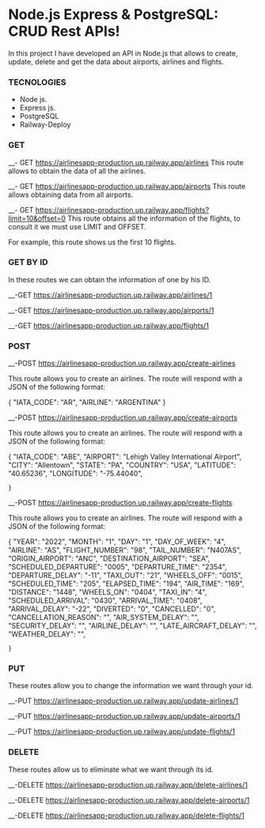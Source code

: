 # Node.js Express & PostgreSQL: CRUD Rest APIs!


In this project I have developed an API in Node.js that allows to create,
update, delete and get the data about airports, airlines and flights.


### TECNOLOGIES

- Node js.
- Express js.
- PostgreSQL
- Railway-Deploy


### GET 

__- GET https://airlinesapp-production.up.railway.app/airlines
This route allows to obtain the data of all the airlines.

__- GET https://airlinesapp-production.up.railway.app/airports
This route allows obtaining data from all airports.

__- GET https://airlinesapp-production.up.railway.app/flights?limit=10&offset=0
This route obtains all the information of the flights, to consult it we must use LIMIT and OFFSET.

For example, this route shows us the first 10 flights.

### GET BY ID


In these routes we can obtain the information of one by his ID.

__-GET https://airlinesapp-production.up.railway.app/airlines/1

__-GET https://airlinesapp-production.up.railway.app/airports/1

__-GET https://airlinesapp-production.up.railway.app/flights/1



### POST

__-POST https://airlinesapp-production.up.railway.app/create-airlines

This route allows you to create an airlines.
The route will respond with a JSON of the following format:



{
     "IATA_CODE": "AR",
     "AIRLINE": "ARGENTINA"
    }




__-POST https://airlinesapp-production.up.railway.app/create-airports

This route allows you to create an airlines.
The route will respond with a JSON of the following format:



{
        "IATA_CODE": "ABE",
        "AIRPORT": "Lehigh Valley International Airport",
        "CITY": "Allentown",
        "STATE": "PA",
        "COUNTRY": "USA",
        "LATITUDE": "40.65236",
        "LONGITUDE": "-75.44040",
        
    }
    


__-POST https://airlinesapp-production.up.railway.app/create-flights

This route allows you to create an airlines.
The route will respond with a JSON of the following format:


 {
        "YEAR": "2022",
        "MONTH": "1",
        "DAY": "1",
        "DAY_OF_WEEK": "4",
        "AIRLINE": "AS",
        "FLIGHT_NUMBER": "98",
        "TAIL_NUMBER": "N407AS",
        "ORIGIN_AIRPORT": "ANC",
        "DESTINATION_AIRPORT": "SEA",
        "SCHEDULED_DEPARTURE": "0005",
        "DEPARTURE_TIME": "2354",
        "DEPARTURE_DELAY": "-11",
        "TAXI_OUT": "21",
        "WHEELS_OFF": "0015",
        "SCHEDULED_TIME": "205",
        "ELAPSED_TIME": "194",
        "AIR_TIME": "169",
        "DISTANCE": "1448",
        "WHEELS_ON": "0404",
        "TAXI_IN": "4",
        "SCHEDULED_ARRIVAL": "0430",
        "ARRIVAL_TIME": "0408",
        "ARRIVAL_DELAY": "-22",
        "DIVERTED": "0",
        "CANCELLED": "0",
        "CANCELLATION_REASON": "",
        "AIR_SYSTEM_DELAY": "",
        "SECURITY_DELAY": "",
        "AIRLINE_DELAY": "",
        "LATE_AIRCRAFT_DELAY": "",
        "WEATHER_DELAY": "",
     
    }


### PUT

These routes allow you to change the information we want through your id.

__-PUT https://airlinesapp-production.up.railway.app/update-airlines/1

__-PUT https://airlinesapp-production.up.railway.app/update-airports/1

__-PUT https://airlinesapp-production.up.railway.app/update-flights/1




### DELETE

These routes allow us to eliminate what we want through its id.

__-DELETE https://airlinesapp-production.up.railway.app/delete-airlines/1

__-DELETE https://airlinesapp-production.up.railway.app/delete-airports/1

__-DELETE https://airlinesapp-production.up.railway.app/delete-flights/1



 
